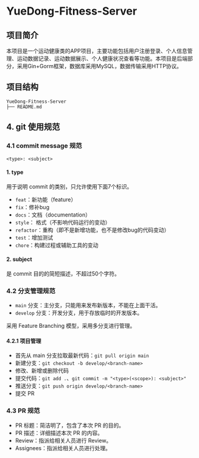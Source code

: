 # YueDong-Fitness-Server

## 项目简介

本项目是一个运动健康类的APP项目，主要功能包括用户注册登录、个人信息管理、运动数据记录、运动数据展示、个人健康状况查看等功能。本项目是后端部分，采用Gin+Gorm框架，数据库采用MySQL，数据传输采用HTTP协议。

## 项目结构

```
YueDong-Fitness-Server
├── README.md
```

## 4. git 使用规范

### 4.1 commit message 规范

```git
<type>: <subject>
```

#### 1. type

用于说明 commit 的类别，只允许使用下面7个标识。

- `feat`：新功能（feature）
- `fix`：修补bug
- `docs`：文档（documentation）
- `style`： 格式（不影响代码运行的变动）
- `refactor`：重构（即不是新增功能，也不是修改bug的代码变动）
- `test`：增加测试
- `chore`：构建过程或辅助工具的变动

#### 2. subject

是 commit 目的的简短描述，不超过50个字符。

### 4.2 分支管理规范

- `main` 分支：主分支，只能用来发布新版本，不能在上面干活。
- `develop` 分支：开发分支，用于存放临时的开发版本。

采用 Feature Branching 模型，采用多分支进行管理。

#### 4.2.1 项目管理

- 首先从 main 分支拉取最新代码：`git pull origin main`
- 新建分支：`git checkout -b develop/<branch-name>`
- 修改、新增或删除代码
- 提交代码：`git add .`、`git commit -m "<type>(<scope>): <subject>"`
- 推送分支：`git push origin develop/<branch-name>`
- 提交 PR

### 4.3 PR 规范

- PR 标题：简洁明了，包含了本次 PR 的目的。
- PR 描述：详细描述本次 PR 的内容。
- Review：指派给相关人员进行 Review。
- Assignees：指派给相关人员进行处理。